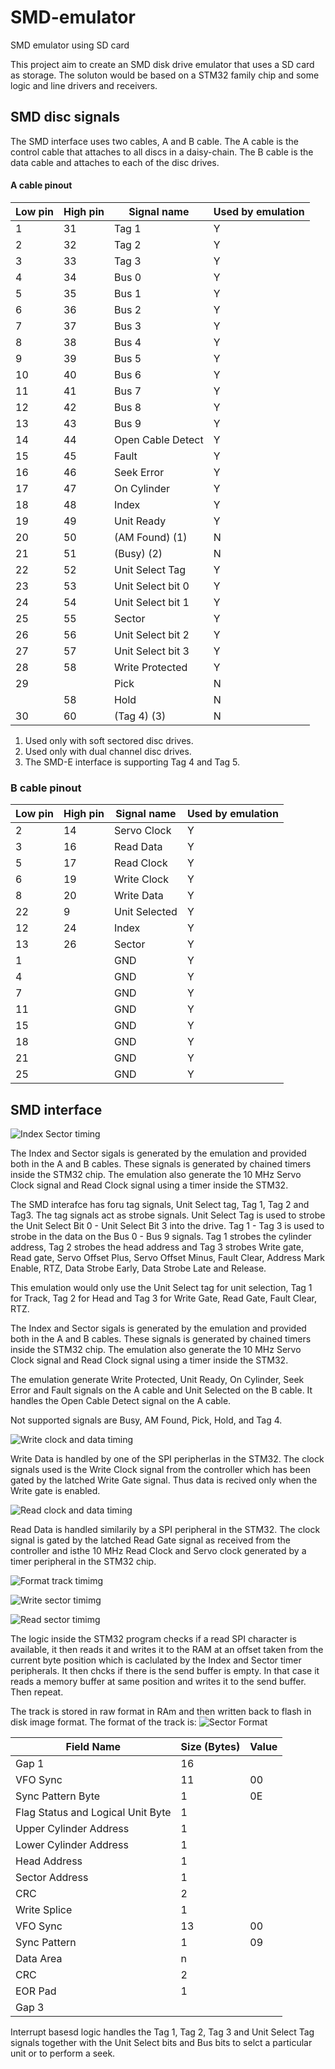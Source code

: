 SMD-emulator
============

SMD emulator using SD card

This project aim to create an SMD disk drive emulator that uses a SD card as storage. The soluton would be based on a STM32 family chip
and some logic and line drivers and receivers.

SMD disc signals
----------------

The SMD interface uses two cables, A and B cable. The A cable is the control cable that attaches to all discs in a daisy-chain.
The B cable is the data cable and attaches to each of the disc drives.

#### A cable pinout

| Low pin | High pin | Signal name       | Used by emulation |
|---------|----------|-------------------|-------------------|
|   1     |   31     | Tag 1             |         Y         |
|   2     |   32     | Tag 2             |         Y         |
|   3     |   33     | Tag 3             |         Y         |
|   4     |   34     | Bus 0             |         Y         |
|   5     |   35     | Bus 1             |         Y         |
|   6     |   36     | Bus 2             |         Y         |
|   7     |   37     | Bus 3             |         Y         |
|   8     |   38     | Bus 4             |         Y         |
|   9     |   39     | Bus 5             |         Y         |
|  10     |   40     | Bus 6             |         Y         |
|  11     |   41     | Bus 7             |         Y         |
|  12     |   42     | Bus 8             |         Y         |
|  13     |   43     | Bus 9             |         Y         |
|  14     |   44     | Open Cable Detect |         Y         |
|  15     |   45     | Fault             |         Y         |
|  16     |   46     | Seek Error        |         Y         |
|  17     |   47     | On Cylinder       |         Y         |
|  18     |   48     | Index             |         Y         |
|  19     |   49     | Unit Ready        |         Y         |
|  20     |   50     | (AM Found)  (1)   |         N         |
|  21     |   51     | (Busy)  (2)       |         N         |
|  22     |   52     | Unit Select Tag   |         Y         |
|  23     |   53     | Unit Select bit 0 |         Y         |
|  24     |   54     | Unit Select bit 1 |         Y         |
|  25     |   55     | Sector            |         Y         |
|  26     |   56     | Unit Select bit 2 |         Y         |
|  27     |   57     | Unit Select bit 3 |         Y         |
|  28     |   58     | Write Protected   |         Y         |
|  29     |          | Pick              |         N         |
|         |   58     | Hold              |         N         |
|  30     |   60     | (Tag 4) (3)       |         N         |

1. Used only with soft sectored disc drives.
2. Used only with dual channel disc drives.
3. The SMD-E interface is supporting Tag 4 and Tag 5.

### B cable pinout

| Low pin | High pin | Signal name       | Used by emulation |
|---------|----------|-------------------|-------------------|
|   2     |   14     | Servo Clock       |         Y         |
|   3     |   16     | Read Data         |         Y         |
|   5     |   17     | Read Clock        |         Y         |
|   6     |   19     | Write Clock       |         Y         |
|   8     |   20     | Write Data        |         Y         |
|  22     |    9     | Unit Selected     |         Y         |
|  12     |   24     | Index             |         Y         |
|  13     |   26     | Sector            |         Y         |
|   1     |          | GND               |         Y         |
|   4     |          | GND               |         Y         |
|   7     |          | GND               |         Y         |
|  11     |          | GND               |         Y         |
|  15     |          | GND               |         Y         |
|  18     |          | GND               |         Y         |
|  21     |          | GND               |         Y         |
|  25     |          | GND               |         Y         |

SMD interface
-------------

![Index Sector timing](http://i.imgur.com/uuZ3x6B.png "Index Sector Timing")

The Index and Sector sigals is generated by the emulation and provided both in the A and B cables. These signals is generated by chained timers inside the STM32 chip. The emulation also generate the 10 MHz Servo Clock signal and Read Clock signal using a timer inside the STM32.



The SMD interafce has foru tag signals, Unit Select tag, Tag 1, Tag 2 and Tag3. The tag signals act as strobe signals. Unit Select Tag is used to strobe the Unit Select Bit 0 - Unit Select Bit 3 into the drive. Tag 1 - Tag 3 is used to strobe in the data on the Bus 0 - Bus 9 signals. Tag 1 strobes the cylinder address, Tag 2 strobes the head address and Tag 3 strobes Write gate, Read gate, Servo Offset Plus, Servo Offset Minus, Fault Clear, Address Mark Enable, RTZ, Data Strobe Early, Data Strobe Late and Release.

This emulation would only use the Unit Select tag for unit selection,  Tag 1 for Track, Tag 2 for Head and Tag 3 for Write Gate, Read Gate, Fault Clear, RTZ.

The Index and Sector sigals is generated by the emulation and provided both in the A and B cables. These signals is generated by chained timers inside the STM32 chip. The emulation also generate the 10 MHz Servo Clock signal and Read Clock signal using a timer inside the STM32.

The emulation generate Write Protected, Unit Ready, On Cylinder, Seek Error and Fault signals on the A cable and Unit Selected on the B cable. It handles the Open Cable Detect signal on the A cable.

Not supported signals are Busy, AM Found, Pick, Hold, and Tag 4.

![Write clock and data timing](http://i.imgur.com/2zWGFky.png "Write clock and data timing")

Write Data is handled by one of the SPI peripherlas in the STM32. The clock signals used is the Write Clock signal from the controller which has been gated by the latched Write Gate signal. Thus data is recived only when the Write gate is enabled.

![Read clock and data timing](http://i.imgur.com/oeRLdh0.png "Read clock and data timing")

Read Data is handled similarily by a SPI peripheral in the STM32. The clock signal is gated by the latched Read Gate signal as received from the controller and isthe 10 MHz Read Clock and Servo clock generated by a timer peripheral in the STM32 chip. 

![Format track timimg](http://i.imgur.com/1zJVYCS.png "Format track timing")

![Write sector timimg](http://i.imgur.com/4gdz9nc.png "Write sector timing")

![Read sector timimg](http://i.imgur.com/QNRXla0.png "Read sector timing")

The logic inside the STM32 program checks if a read SPI character is available, it then reads it and writes it to the RAM at an offset taken from the current byte position which is caclulated by the Index and Sector timer peripherals. It then chcks if there is the send buffer is empty. In that case it reads a memory buffer at same position and writes it to the send buffer. Then repeat.

The track is stored in raw format in RAm and then written back to flash in disk image format. The format of the track is:
![Sector Format](http://i.imgur.com/7pC46Qv.png "Sector format")

| Field Name                        | Size (Bytes) | Value |
|-----------------------------------|--------------|-------|
| Gap 1                             | 16           |       |
| VFO Sync                          | 11           | 00    |
| Sync Pattern Byte                 | 1            | 0E    |
| Flag Status and Logical Unit Byte | 1            |       |
| Upper Cylinder Address            | 1            |       |
| Lower Cylinder Address            | 1            |       |
| Head Address                      | 1            |       |
| Sector Address                    | 1            |       |
| CRC                               | 2            |       |
| Write Splice                      | 1            |       |
| VFO Sync                          | 13           | 00    |
| Sync Pattern                      | 1            | 09    |
| Data Area                         | n            |       |
| CRC                               | 2            |       |
| EOR Pad                           | 1            |       |
| Gap 3                             |              |       |

Interrupt basesd logic handles the Tag 1, Tag 2, Tag 3 and Unit Select Tag signals together with the Unit Select bits and Bus bits to selct a particular unit or to perform a seek.
